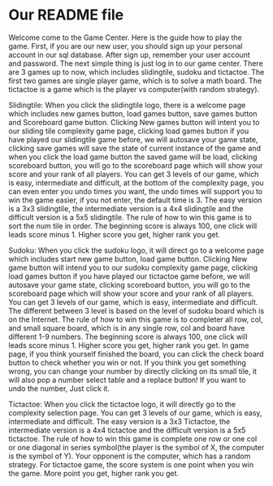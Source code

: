 # Our README file
Welcome come to the Game Center. Here is the guide how to play the game.
First, if you are our new user, you should sign up your personal account in our sql database. After
sign up, remember your user account and password. The next simple thing is just log in to our game
center. There are 3 games up to now, which includes slidingtile, sudoku and tictactoe. The first two
games are single player game, which is to solve a math board. The tictactoe is a game which is the
player vs computer(with random strategy).

Slidingtile: When you click the slidingtile logo, there is a welcome page which includes new games
button, load games button, save games button and Scoreboard game button. Clicking New games button
will intent you to our sliding tile complexity game page, clicking load games button if you
have played our slidingtile game before, we will autosave your game state, clicking save games will
save the state of current instance of the game and when you click the load game button the saved
game will be load, clicking scoreboard button, you will go to the scoreboard page which will show
your score and your rank of all players. You can get 3 levels of our game, which is easy, intermediate
and difficult, at the bottom of the complexity page, you can even enter you undo times you want, the
undo times will support you to win the game easier, if you not enter, the default time is 3. The
easy version is a 3x3 slidingtile, the intermediate version is a 4x4 slidingtile and the difficult
version is a 5x5 slidingtile. The rule of how to win this game is to sort the num tile in order. The
beginning score is always 100, one click will leads score minus 1. Higher score you get, higher rank
you get.

Sudoku: When you click the sudoku logo, it will direct go to a welcome page which includes start new
game button, load game button. Clicking New game button will intend you to our sudoku complexity game
page, clicking load games button if you have played our tictactoe game before, we will autosave your
game state, clicking scoreboard button, you will go to the scoreboard page which will show your
score and your rank of all players. You can get 3 levels of our game, which is easy, intermediate
and difficult. The different between 3 level is based on the level of sudoku board which is on the
Internet. The rule of how to win this game is to completer all row, col, and small square board, which
is in any single row, col and board have different 1-9 numbers. The beginning score is always 100,
one click will leads score minus 1. Higher score you get, higher rank you get. In game page, if you
think yourself finished the board, you can click the check board button to check whether you win or
not. If you think you get something wrong, you can change your number by directly clicking on its
small tile, it will also pop a number select table and a replace button! If you want to undo the
number, Just click it.

Tictactoe: When you click the tictactoe logo, it will directly go to the complexity selection page.
You can get 3 levels of our game, which is easy, intermediate and difficult. The easy version is a
3x3 Tictactoe, the intermediate version is a 4x4 tictactoe and the difficult version is a 5x5
tictactoe. The rule of how to win this game is complete one row or one col or one diagonal in series
symbol(the player is the symbol of X, the computer is the symbol of Y). Your opponent is the computer,
which has a random strategy. For tictactoe game, the score system is one point when you win the game.
More point you get, higher rank you get.